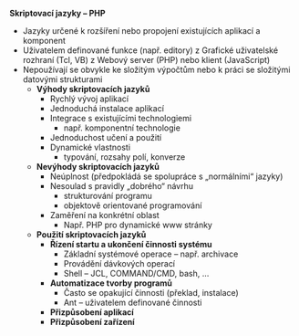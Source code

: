 ﻿**Skriptovací jazyky – PHP**

- Jazyky určené k rozšíření nebo propojení existujících aplikací a komponent
- Uživatelem definované funkce (např. editory) z Grafické uživatelské rozhraní (Tcl, VB) z Webový server (PHP) nebo klient (JavaScript)
- Nepoužívají se obvykle ke složitým výpočtům nebo k práci se složitými datovými strukturami
  - **Výhody skriptovacích jazyků**
    - Rychlý vývoj aplikací
    - Jednoduchá instalace aplikací
    - Integrace s existujícími technologiemi 
      - např. komponentní technologie
    - Jednoduchost učení a použití
    - Dynamické vlastnosti 
      - typování, rozsahy polí, konverze
  - **Nevýhody skriptovacích jazyků**
    - Neúplnost (předpokládá se spolupráce s „normálními“ jazyky)
    - Nesoulad s pravidly „dobrého“ návrhu 
      - strukturování programu
      - objektově orientované programování
    - Zaměření na konkrétní oblast
      - Např. PHP pro dynamické www stránky
  - **Použití skriptovacích jazyků**
    - **Řízení startu a ukončení činnosti systému**
      - Základní systémové operace – např. archivace
      - Provádění dávkových operací
      - Shell – JCL, COMMAND/CMD, bash, …
    - **Automatizace tvorby programů**
      - Často se opakující činnosti (překlad, instalace)
      - Ant – uživatelem definované činnosti
    - **Přizpůsobení aplikací**
    - **Přizpůsobení zařízení**

